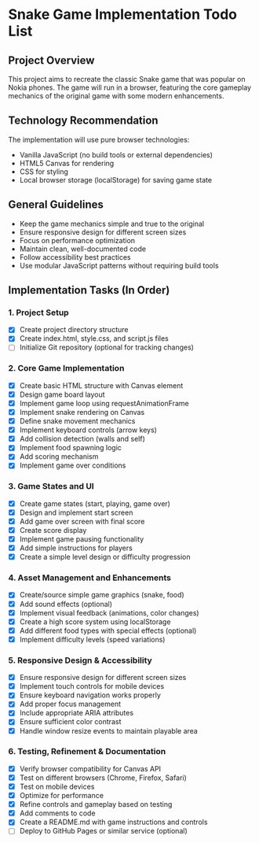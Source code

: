 # Snake Game Implementation Todo List

## Project Overview

This project aims to recreate the classic Snake game that was popular on Nokia phones. The game will run in a browser, featuring the core gameplay mechanics of the original game with some modern enhancements.

## Technology Recommendation

The implementation will use pure browser technologies:

- Vanilla JavaScript (no build tools or external dependencies)
- HTML5 Canvas for rendering
- CSS for styling
- Local browser storage (localStorage) for saving game state

## General Guidelines

- Keep the game mechanics simple and true to the original
- Ensure responsive design for different screen sizes
- Focus on performance optimization
- Maintain clean, well-documented code
- Follow accessibility best practices
- Use modular JavaScript patterns without requiring build tools

## Implementation Tasks (In Order)

### 1. Project Setup

- [x] Create project directory structure
- [x] Create index.html, style.css, and script.js files
- [ ] Initialize Git repository (optional for tracking changes)

### 2. Core Game Implementation

- [x] Create basic HTML structure with Canvas element
- [x] Design game board layout
- [x] Implement game loop using requestAnimationFrame
- [x] Implement snake rendering on Canvas
- [x] Define snake movement mechanics
- [x] Implement keyboard controls (arrow keys)
- [x] Add collision detection (walls and self)
- [x] Implement food spawning logic
- [x] Add scoring mechanism
- [x] Implement game over conditions

### 3. Game States and UI

- [x] Create game states (start, playing, game over)
- [x] Design and implement start screen
- [x] Add game over screen with final score
- [x] Create score display
- [x] Implement game pausing functionality
- [x] Add simple instructions for players
- [x] Create a simple level design or difficulty progression

### 4. Asset Management and Enhancements

- [x] Create/source simple game graphics (snake, food)
- [x] Add sound effects (optional)
- [x] Implement visual feedback (animations, color changes)
- [x] Create a high score system using localStorage
- [x] Add different food types with special effects (optional)
- [x] Implement difficulty levels (speed variations)

### 5. Responsive Design & Accessibility

- [x] Ensure responsive design for different screen sizes
- [x] Implement touch controls for mobile devices
- [x] Ensure keyboard navigation works properly
- [x] Add proper focus management
- [x] Include appropriate ARIA attributes
- [x] Ensure sufficient color contrast
- [x] Handle window resize events to maintain playable area

### 6. Testing, Refinement & Documentation

- [x] Verify browser compatibility for Canvas API
- [x] Test on different browsers (Chrome, Firefox, Safari)
- [x] Test on mobile devices
- [x] Optimize for performance
- [x] Refine controls and gameplay based on testing
- [x] Add comments to code
- [x] Create a README.md with game instructions and controls
- [ ] Deploy to GitHub Pages or similar service (optional)
